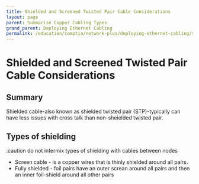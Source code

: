 ```yaml
---
title: Shielded and Screened Twisted Pair Cable Considerations
layout: page
parent: Summarize Copper Cabling Types
grand_parent: Deploying Ethernet Cabling
permalink: /education/comptia/network-plus/deploying-ethernet-cabling/summarize-copper-cabling-types/shielded-and-screened-twisted-pair-cable-considerations/
---
```


# Shielded and Screened Twisted Pair Cable Considerations

## Summary

Shielded cable-also known as shielded twisted pair (STP)-typically can have less issues with cross talk than non-sheielded twisted pair.

## Types of shielding

:caution do not intermix types of shielding with cables between nodes

- Screen cable - is a copper wires that is thinly shielded around all pairs. 
- Fully shielded - foil pairs have an outer screan around all pairs and then an inner foil-shield around all other pairs



